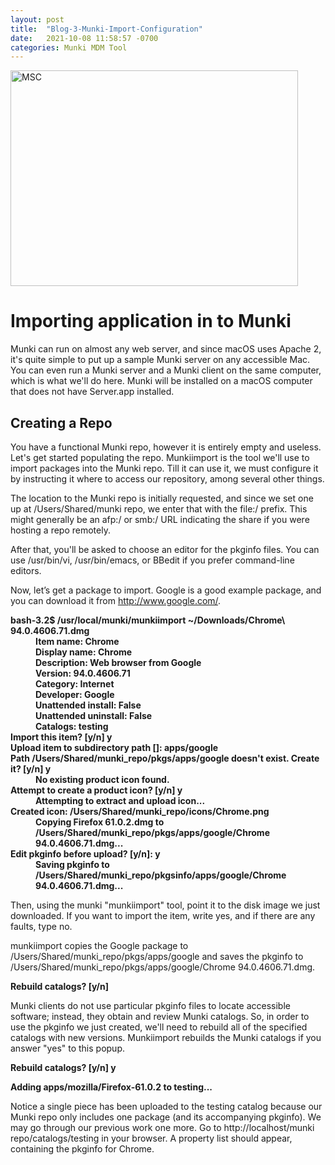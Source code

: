 ```yaml
---
layout: post
title:  "Blog-3-Munki-Import-Configuration"
date:   2021-10-08 11:58:57 -0700
categories: Munki MDM Tool
---
```


<img src="https://www.techrepublic.com/a/hub/i/r/2018/11/21/a1010cf1-5bb8-4cb9-b89b-ca8db7594479/resize/1200x/6b354ad0745f0bd6902979de92f2ca05/201845figure-k.jpg" alt="MSC" width="460" height="345">



<h1>Importing application in to Munki</h1>
Munki can run on almost any web server, and since macOS uses Apache 2, it's quite simple to put up a sample Munki server on any accessible Mac. You can even run a Munki server and a Munki client on the same computer, which is what we'll do here. Munki will be installed on a macOS computer that does not have Server.app installed.

<h2>Creating a Repo</h2>
You have a functional Munki repo, however it is entirely empty and useless. Let's get started populating the repo. Munkiimport is the tool we'll use to import packages into the Munki repo. Till it can use it, we must configure it by instructing it where to access our repository, among several other things.
 
The location to the Munki repo is initially requested, and since we set one up at /Users/Shared/munki repo, we enter that with the file:/ prefix. This might generally be an afp:/ or smb:/ URL indicating the share if you were hosting a repo remotely.

After that, you'll be asked to choose an editor for the pkginfo files. You can use /usr/bin/vi, /usr/bin/emacs, or BBedit if you prefer command-line editors.

Now, let’s get a package to import. Google is a good example package, and you can download it from http://www.google.com/.
<p><b>
<dl>
<dt>bash-3.2$ /usr/local/munki/munkiimport ~/Downloads/Chrome\ 94.0.4606.71.dmg </dt>
<dd>Item name: Chrome</dd> 
<dd>Display name: Chrome</dd>
<dd> Description: Web browser from Google</dd>
<dd>Version: 94.0.4606.71</dd>
<dd>Category: Internet</dd>
<dd>Developer: Google</dd>
<dd>Unattended install: False</dd>
<dd>Unattended uninstall: False</dd>
<dd>Catalogs: testing </dd>   
<dt>Import this item? [y/n] y</dt>
<dt>Upload item to subdirectory path []: apps/google</dt>
<dt>Path /Users/Shared/munki_repo/pkgs/apps/google doesn't exist. Create it? [y/n] y</dt>
<dd>No existing product icon found.</dd>
<dt>Attempt to create a product icon? [y/n] y</dt>
<dd>Attempting to extract and upload icon...</dd>
<dt>Created icon: /Users/Shared/munki_repo/icons/Chrome.png</dt>
<dd>Copying Firefox 61.0.2.dmg to /Users/Shared/munki_repo/pkgs/apps/google/Chrome 94.0.4606.71.dmg...</dd>
<dt>Edit pkginfo before upload? [y/n]: y</dt>
<dd>Saving pkginfo to /Users/Shared/munki_repo/pkgsinfo/apps/google/Chrome 94.0.4606.71.dmg...</dd>
</dl>
</b></p>

Then, using the munki "munkiimport" tool, point it to the disk image we just downloaded.
If you want to import the item, write yes, and if there are any faults, type no.

 munkiimport copies the Google package to /Users/Shared/munki_repo/pkgs/apps/google and saves the pkginfo to /Users/Shared/munki_repo/pkgs/apps/google/Chrome 94.0.4606.71.dmg.

<p><b>Rebuild catalogs? [y/n]</b></p>

Munki clients do not use particular pkginfo files to locate accessible software; instead, they obtain and review Munki catalogs. So, in order to use the pkginfo we just created, we'll need to rebuild all of the specified catalogs with new versions. Munkiimport rebuilds the Munki catalogs if you answer "yes" to this popup.

<p><b>Rebuild catalogs? [y/n] y</b></p>
<p><b>Adding apps/mozilla/Firefox-61.0.2 to testing...</b></p>

Notice a single piece has been uploaded to the testing catalog because our Munki repo only includes one package (and its accompanying pkginfo). We may go through our previous work one more. Go to http://localhost/munki repo/catalogs/testing in your browser. A property list should appear, containing the pkginfo for Chrome.

